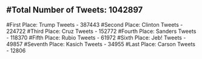 #Total Number of Tweets: 1042897 
---
#First Place: Trump Tweets - 387443
#Second Place: Clinton Tweets - 224722
#Third Place: Cruz Tweets - 152772
#Fourth Place: Sanders Tweets - 118370
#Fifth Place: Rubio Tweets - 61972
#Sixth Place: Jeb! Tweets - 49857
#Seventh Place: Kasich Tweets - 34955
#Last Place: Carson Tweets - 12806
